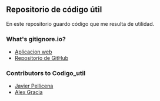 ## Repositorio de código útil
En este repositorio guardo código que me resulta de utilidad.

### What's gitignore.io?
- <a href="https://gitignore.io">Aplicacion web</a>
- <a href="https://github.com/joeblau/gitignore.io">Repositorio de GitHub</a>

### Contributors to Codigo_util
- <a href="https://github.com/Javipell">Javier Pellicena</a>
- <a href="https://github.com/AlexGracia">Alex Gracia</a>
